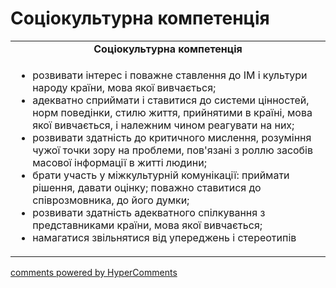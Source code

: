 <div id="hypercomments_widget" class="js-hypercomments-widget invisible"></div>

# Соціокультурна компетенція

<table>
  <tr>
    <td align="center"><b>Соціокультурна компетенція</b></td>
  </tr>
<td style="vertical-align:top !important;">
<ul>
<li>розвивати інтерес і поважне ставлення до ІМ і культури народу країни, мова якої вивчається;</li>
<li>адекватно сприймати і ставитися до системи цінностей, норм поведінки, стилю життя, прийнятими в країні, мова якої вивчається, і належним чином реагувати на них;</li>
<li>розвивати здатність до критичного мислення, розуміння чужої точки зору на проблеми, пов'язані з роллю засобів масової інформації в житті людини;</li>
<li>брати участь у міжкультурній комунікації: приймати рішення, давати оцінку; поважно ставитися до співрозмовника, до його думки;</li>
<li>розвивати здатність адекватного спілкування з представниками країни, мова якої вивчається;</li>
<li>намагатися звільнятися від упереджень і стереотипів</li>
</ul>
</td>
</table>

<div class="js-hypercomments-container">
    <a href="http://hypercomments.com" class="hc-link" title="comments widget">comments powered by HyperComments</a>
</div>